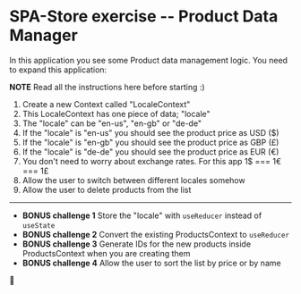 # SPA-Store exercise -- Product Data Manager

In this application you see some Product data management logic.
You need to expand this application:

**NOTE** Read all the instructions here before starting :)

1. Create a new Context called "LocaleContext"
2. This LocaleContext has one piece of data; "locale"
3. The "locale" can be "en-us", "en-gb" or "de-de"
4. If the "locale" is "en-us" you should see the product price as USD ($)
5. If the "locale" is "en-gb" you should see the product price as GBP (£)
6. If the "locale" is "de-de" you should see the product price as EUR (€)
7. You don't need to worry about exchange rates. For this app 1$ === 1€ === 1£
8. Allow the user to switch between different locales somehow
9. Allow the user to delete products from the list

---

- **BONUS challenge 1** Store the "locale" with `useReducer` instead of `useState`
- **BONUS challenge 2** Convert the existing ProductsContext to `useReducer`
- **BONUS challenge 3** Generate IDs for the new products inside ProductsContext when you are creating them
- **BONUS challenge 4** Allow the user to sort the list by price or by name

























🦋